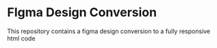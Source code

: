 # FIgma Design Conversion
 This repository contains a figma design conversion to a fully responsive html code
